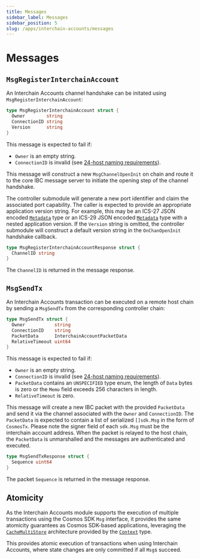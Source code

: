 ```yaml
---
title: Messages
sidebar_label: Messages
sidebar_position: 5
slug: /apps/interchain-accounts/messages
---
```



# Messages

## `MsgRegisterInterchainAccount`

An Interchain Accounts channel handshake can be initated using `MsgRegisterInterchainAccount`:

```go
type MsgRegisterInterchainAccount struct {
  Owner        string
  ConnectionID string
  Version      string
}
```

This message is expected to fail if:

- `Owner` is an empty string.
- `ConnectionID` is invalid (see [24-host naming requirements](https://github.com/cosmos/ibc/blob/master/spec/core/ics-024-host-requirements/README.md#paths-identifiers-separators)).

This message will construct a new `MsgChannelOpenInit` on chain and route it to the core IBC message server to initiate the opening step of the channel handshake.

The controller submodule will generate a new port identifier and claim the associated port capability. The caller is expected to provide an appropriate application version string. For example, this may be an ICS-27 JSON encoded [`Metadata`](https://github.com/cosmos/ibc-go/blob/v6.0.0-rc0/proto/ibc/applications/interchain_accounts/v1/metadata.proto#L11) type or an ICS-29 JSON encoded [`Metadata`](https://github.com/cosmos/ibc-go/blob/v6.0.0-rc0/proto/ibc/applications/fee/v1/metadata.proto#L11) type with a nested application version. 
If the `Version` string is omitted, the controller submodule will construct a default version string in the `OnChanOpenInit` handshake callback.

```go
type MsgRegisterInterchainAccountResponse struct {
  ChannelID string
}
```

The `ChannelID` is returned in the message response.

## `MsgSendTx`

An Interchain Accounts transaction can be executed on a remote host chain by sending a `MsgSendTx` from the corresponding controller chain:

```go
type MsgSendTx struct {
  Owner           string
  ConnectionID    string
  PacketData      InterchainAccountPacketData 
  RelativeTimeout uint64
}
```

This message is expected to fail if:

- `Owner` is an empty string.
- `ConnectionID` is invalid (see [24-host naming requirements](https://github.com/cosmos/ibc/blob/master/spec/core/ics-024-host-requirements/README.md#paths-identifiers-separators)).
- `PacketData` contains an `UNSPECIFIED` type enum, the length of `Data` bytes is zero or the `Memo` field exceeds 256 characters in length.
- `RelativeTimeout` is zero.

This message will create a new IBC packet with the provided `PacketData` and send it via the channel associated with the `Owner` and `ConnectionID`.
The `PacketData` is expected to contain a list of serialized `[]sdk.Msg` in the form of `CosmosTx`. Please note the signer field of each `sdk.Msg` must be the interchain account address. 
When the packet is relayed to the host chain, the `PacketData` is unmarshalled and the messages are authenticated and executed.

```go
type MsgSendTxResponse struct {
  Sequence uint64
}
```

The packet `Sequence` is returned in the message response.

## Atomicity

As the Interchain Accounts module supports the execution of multiple transactions using the Cosmos SDK `Msg` interface, it provides the same atomicity guarantees as Cosmos SDK-based applications, leveraging the [`CacheMultiStore`](https://docs.cosmos.network/main/core/store.html#cachemultistore) architecture provided by the [`Context`](https://docs.cosmos.network/main/core/context.html) type. 

This provides atomic execution of transactions when using Interchain Accounts, where state changes are only committed if all `Msg`s succeed.
